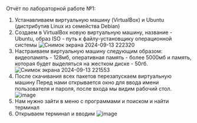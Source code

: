 Отчёт по лабораторной работе №1: 

1) Устанавливаем виртуальную машину (VirtualBox) и Ubuntu (дистрибутив Linux из семейства Debian)
2) Создаем в VirtualBox новую виртуальную машину, название - Ubuntu, образ ISO - путь к файлу-установщику операционной системы
   ![Снимок экрана 2024-09-13 222320](https://github.com/user-attachments/assets/da5535c5-0a6d-4801-9176-ed8d03001035)
4) Настраиваем виртуальную машину следующим образом: видеопамять - 128мб, оперативная память - более 5000мб и память, которая будет выделяться на жестком диске - 50гб.
   ![Снимок экрана 2024-09-13 221553](https://github.com/user-attachments/assets/3553e736-4586-480f-82ea-a114fc3ad8c1)
5) После скачивания всех пакетов перезапускаем виртуальную машину
   Перед нами открывается окно для ввода имени пользователя и пароля, после входа мы видим рабочий стол.
   ![image](https://github.com/user-attachments/assets/2a9b9d72-864d-40bc-b8ed-6bb7f86cc26a)
6) Нам нужно зайти в меню с программами и поиском и найти терминал
7) Открываем терминал и вводим 
   ![image](https://github.com/user-attachments/assets/2a9b9d72-864d-40bc-b8ed-6bb7f86cc26a)
